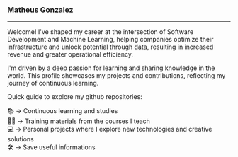 ### Matheus Gonzalez
---

Welcome! I've shaped my career at the intersection of Software Development and Machine Learning, helping companies optimize their infrastructure and unlock potential through data, resulting in increased revenue and greater operational efficiency.

I'm driven by a deep passion for learning and sharing knowledge in the world. This profile showcases my projects and contributions, reflecting my journey of continuous learning.

Quick guide to explore my github repositories:

📚 -> Continuous learning and studies <br>
👩‍🏫 -> Training materials from the courses I teach <br>
💻 -> Personal projects where I explore new technologies and creative solutions <br>
🛠️ -> Save useful informations <br>
